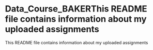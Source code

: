 # Data_Course_BAKERThis README file contains information about my uploaded assignments 
This README file contains information about my uploaded assignments
